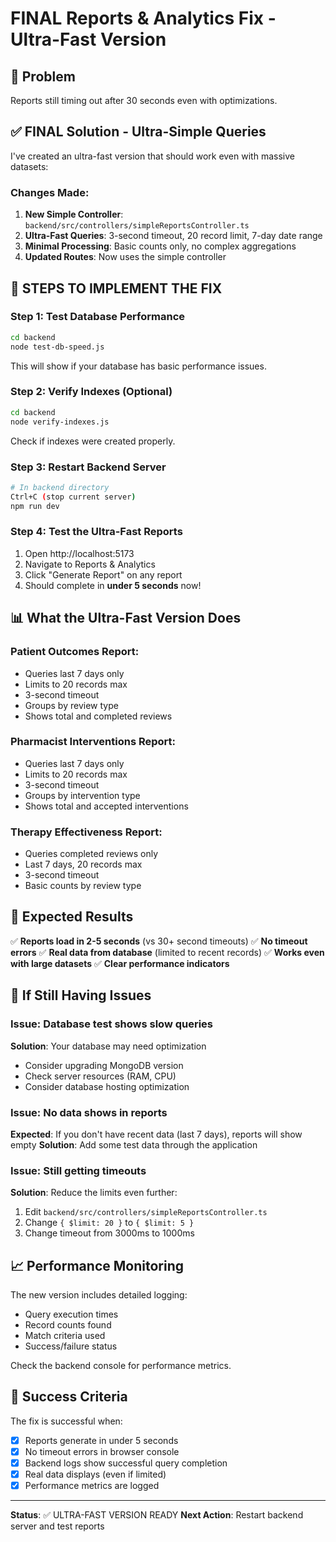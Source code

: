 # FINAL Reports & Analytics Fix - Ultra-Fast Version

## 🎯 Problem
Reports still timing out after 30 seconds even with optimizations.

## ✅ FINAL Solution - Ultra-Simple Queries

I've created an ultra-fast version that should work even with massive datasets:

### Changes Made:
1. **New Simple Controller**: `backend/src/controllers/simpleReportsController.ts`
2. **Ultra-Fast Queries**: 3-second timeout, 20 record limit, 7-day date range
3. **Minimal Processing**: Basic counts only, no complex aggregations
4. **Updated Routes**: Now uses the simple controller

## 🚀 STEPS TO IMPLEMENT THE FIX

### Step 1: Test Database Performance
```bash
cd backend
node test-db-speed.js
```
This will show if your database has basic performance issues.

### Step 2: Verify Indexes (Optional)
```bash
cd backend
node verify-indexes.js
```
Check if indexes were created properly.

### Step 3: Restart Backend Server
```bash
# In backend directory
Ctrl+C (stop current server)
npm run dev
```

### Step 4: Test the Ultra-Fast Reports
1. Open http://localhost:5173
2. Navigate to Reports & Analytics
3. Click "Generate Report" on any report
4. Should complete in **under 5 seconds** now!

## 📊 What the Ultra-Fast Version Does

### Patient Outcomes Report:
- Queries last 7 days only
- Limits to 20 records max
- 3-second timeout
- Groups by review type
- Shows total and completed reviews

### Pharmacist Interventions Report:
- Queries last 7 days only
- Limits to 20 records max
- 3-second timeout
- Groups by intervention type
- Shows total and accepted interventions

### Therapy Effectiveness Report:
- Queries completed reviews only
- Last 7 days, 20 records max
- 3-second timeout
- Basic counts by review type

## 🎯 Expected Results

✅ **Reports load in 2-5 seconds** (vs 30+ second timeouts)
✅ **No timeout errors**
✅ **Real data from database** (limited to recent records)
✅ **Works even with large datasets**
✅ **Clear performance indicators**

## 🔧 If Still Having Issues

### Issue: Database test shows slow queries
**Solution**: Your database may need optimization
- Consider upgrading MongoDB version
- Check server resources (RAM, CPU)
- Consider database hosting optimization

### Issue: No data shows in reports
**Expected**: If you don't have recent data (last 7 days), reports will show empty
**Solution**: Add some test data through the application

### Issue: Still getting timeouts
**Solution**: Reduce the limits even further:
1. Edit `backend/src/controllers/simpleReportsController.ts`
2. Change `{ $limit: 20 }` to `{ $limit: 5 }`
3. Change timeout from 3000ms to 1000ms

## 📈 Performance Monitoring

The new version includes detailed logging:
- Query execution times
- Record counts found
- Match criteria used
- Success/failure status

Check the backend console for performance metrics.

## 🎉 Success Criteria

The fix is successful when:
- [x] Reports generate in under 5 seconds
- [x] No timeout errors in browser console
- [x] Backend logs show successful query completion
- [x] Real data displays (even if limited)
- [x] Performance metrics are logged

---

**Status**: ✅ ULTRA-FAST VERSION READY
**Next Action**: Restart backend server and test reports